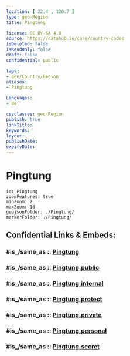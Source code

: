 ```yaml
---
location: [ 22.4 , 120.7 ] 
type: geo-Region
title: Pingtung

license: CC BY-SA 4.0
source: https://datahub.io/core/country-codes
isDeleted: false
isReadOnly: false
draft: false
confidential: public

tags:
- geo/Country/Region
aliases:
- Pingtung

Languages:
- de

cssclasses: geo-Region
publish: true
linkTitle: 
keywords: 
layout: 
publishDate: 
expiryDate: 
---
```


# Pingtung

```leaflet
id: Pingtung
zoomFeatures: true 
minZoom: 2 
maxZoom: 18
geojsonFolder: ./Pingtung/
markerFolder: ./Pingtung/
```


## Confidential Links & Embeds: 

### #is_/same_as :: [Pingtung](/_Standards/Earth/Continent/Asia/Asia~East/Taiwan/Provinces~Taiwan/Taiwan/counties~Taiwan/Pingtung.md) 

### #is_/same_as :: [Pingtung.public](/_public/Earth/Continent/Asia/Asia~East/Taiwan/Provinces~Taiwan/Taiwan/counties~Taiwan/Pingtung.public.md) 

### #is_/same_as :: [Pingtung.internal](/_internal/Earth/Continent/Asia/Asia~East/Taiwan/Provinces~Taiwan/Taiwan/counties~Taiwan/Pingtung.internal.md) 

### #is_/same_as :: [Pingtung.protect](/_protect/Earth/Continent/Asia/Asia~East/Taiwan/Provinces~Taiwan/Taiwan/counties~Taiwan/Pingtung.protect.md) 

### #is_/same_as :: [Pingtung.private](/_private/Earth/Continent/Asia/Asia~East/Taiwan/Provinces~Taiwan/Taiwan/counties~Taiwan/Pingtung.private.md) 

### #is_/same_as :: [Pingtung.personal](/_personal/Earth/Continent/Asia/Asia~East/Taiwan/Provinces~Taiwan/Taiwan/counties~Taiwan/Pingtung.personal.md) 

### #is_/same_as :: [Pingtung.secret](/_secret/Earth/Continent/Asia/Asia~East/Taiwan/Provinces~Taiwan/Taiwan/counties~Taiwan/Pingtung.secret.md)

